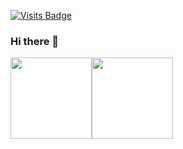 [![Visits Badge](https://badges.pufler.dev/visits/KamalAlyKamal/KamalAlyKamal)](https://badges.pufler.dev/visits/KamalAlyKamal/KamalAlyKamal)
### Hi there 👋

<!--
**KamalAlyKamal/KamalAlyKamal** is a ✨ _special_ ✨ repository because its `README.md` (this file) appears on your GitHub profile.

Here are some ideas to get you started:

- 🔭 I’m currently working on ...
- 🌱 I’m currently learning ...
- 👯 I’m looking to collaborate on ...
- 🤔 I’m looking for help with ...
- 💬 Ask me about ...
- 📫 How to reach me: ...
- 😄 Pronouns: ...
- ⚡ Fun fact: ...
-->
<img align="" height='130px' src="https://github-readme-stats.vercel.app/api?username=KamalAlyKamal&hide_title=true&show_icons=true&include_all_commits=true&line_height=21&bg_color=0,EC6C6C,FFD479,FFFC79,73FA79&theme=graywhite" /><img align="" height='130px' src="https://github-readme-stats.vercel.app/api/top-langs/?username=KamalAlyKamal&hide_title=true&layout=compact&bg_color=0,73FA79,73FDFF,D783FF&theme=graywhite" />
